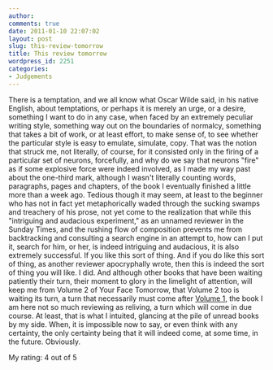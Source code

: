 ```yaml
---
author:
comments: true
date: 2011-01-10 22:07:02
layout: post
slug: this-review-tomorrow
title: This review tomorrow
wordpress_id: 2251
categories:
- Judgements
---
```


There is a temptation, and we all know what Oscar Wilde said, in his native English, about temptations, or perhaps it is merely an urge, or a desire, something I want to do in any case, when faced by an extremely peculiar writing style, something way out on the boundaries of normalcy, something that takes a bit of work, or at least effort, to make sense of, to see whether the particular style is easy to emulate, simulate, copy. That was the notion that struck me, not literally, of course, for it consisted only in the firing of a particular set of neurons, forcefully, and why do we say that neurons "fire" as if some explosive force were indeed involved, as I made my way past about the one-third mark, although I wasn't literally counting words, paragraphs, pages and chapters, of the book I eventually finished a little more than a week ago. Tedious though it may seem, at least to the beginner who has not in fact yet metaphorically waded through the sucking swamps and treachery of his prose, not yet come to the realization that while this "intriguing and audacious experiment," as an unnamed reviewer in the Sunday Times, and the rushing flow of composition prevents me from backtracking and consulting a search engine in an attempt to, how can I put it, search for him, or her, is indeed intriguing and audacious, it is also extremely successful. If you like this sort of thing. And if you do like this sort of thing, as another reviewer apocryphally wrote, then this is indeed the sort of thing you will like. I did. And although other books that have been waiting patiently their turn, their moment to glory in the limelight of attention, will keep me from Volume 2 of Your Face Tomorrow, that Volume 2 too is waiting its turn, a turn that necessarily must come after [Volume 1](http://books.google.it/books?id=BH6CDaBn0o4C&printsec=frontcover&dq=your+face+tomorrow+fever+and+spear&source=bl&ots=_iG2YfnjgX&sig=25b8gXEjtT3LA17YRRynfdpAV74&hl=en&ei=l3QrTenxN9X14QbUofjZBQ&sa=X&oi=book_result&ct=result&resnum=4&ved=0CDIQ6AEwAw#v=onepage&q&f=false), the book I am here not so much reviewing as reliving, a turn which will come in due course. At least, that is what I intuited, glancing at the pile of unread books by my side. When, it is impossible now to say, or even think with any certainty, the only certainty being that it will indeed come, at some time, in the future. Obviously.


My rating: 4 out of 5
